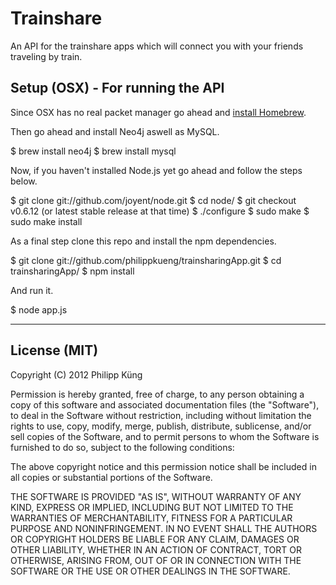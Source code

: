 # Trainshare

An API for the trainshare apps which will connect you with your friends traveling by train.

## Setup (OSX) - For running the API

Since OSX has no real packet manager go ahead and [install Homebrew](https://github.com/mxcl/homebrew/wiki/installation).

Then go ahead and install Neo4j aswell as MySQL.

  $ brew install neo4j
  $ brew install mysql

Now, if you haven't installed Node.js yet go ahead and follow the steps below.

  $ git clone git://github.com/joyent/node.git
  $ cd node/
  $ git checkout v0.6.12 (or latest stable release at that time)
  $ ./configure
  $ sudo make
  $ sudo make install

As a final step clone this repo and install the npm dependencies.

  $ git clone git://github.com/philippkueng/trainsharingApp.git
  $ cd trainsharingApp/
  $ npm install
  
And run it.

  $ node app.js

---

## License (MIT)

Copyright (C) 2012 Philipp Küng

Permission is hereby granted, free of charge, to any person obtaining a copy of this software and associated documentation files (the "Software"), to deal in the Software without restriction, including without limitation the rights to use, copy, modify, merge, publish, distribute, sublicense, and/or sell copies of the Software, and to permit persons to whom the Software is furnished to do so, subject to the following conditions:

The above copyright notice and this permission notice shall be included in all copies or substantial portions of the Software.

THE SOFTWARE IS PROVIDED "AS IS", WITHOUT WARRANTY OF ANY KIND, EXPRESS OR IMPLIED, INCLUDING BUT NOT LIMITED TO THE WARRANTIES OF MERCHANTABILITY, FITNESS FOR A PARTICULAR PURPOSE AND NONINFRINGEMENT. IN NO EVENT SHALL THE AUTHORS OR COPYRIGHT HOLDERS BE LIABLE FOR ANY CLAIM, DAMAGES OR OTHER LIABILITY, WHETHER IN AN ACTION OF CONTRACT, TORT OR OTHERWISE, ARISING FROM, OUT OF OR IN CONNECTION WITH THE SOFTWARE OR THE USE OR OTHER DEALINGS IN THE SOFTWARE.